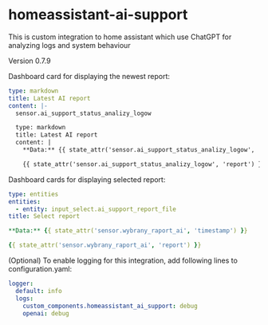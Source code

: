 # homeassistant-ai-support

This is custom integration to home assistant which use ChatGPT for analyzing logs and system behaviour
 
Version 0.7.9


Dashboard card for displaying the newest report:

```yaml
type: markdown
title: Latest AI report
content: |-
  sensor.ai_support_status_analizy_logow

  type: markdown
  title: Latest AI report
  content: |
    **Data:** {{ state_attr('sensor.ai_support_status_analizy_logow', 'timestamp') }}

    {{ state_attr('sensor.ai_support_status_analizy_logow', 'report') }}

  ```


Dashboard cards for displaying selected report:

```yaml
type: entities
entities:
  - entity: input_select.ai_support_report_file
title: Select report
  ```

```yaml
**Data:** {{ state_attr('sensor.wybrany_raport_ai', 'timestamp') }}

{{ state_attr('sensor.wybrany_raport_ai', 'report') }}
  ```


(Optional) To enable logging for this integration, add following lines to configuration.yaml:

```yaml
logger:
  default: info
  logs:
    custom_components.homeassistant_ai_support: debug
    openai: debug
```
